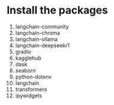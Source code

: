 # Install the packages
1. langchain-community
2. langchain-chroma
3. langchain-ollama
4. langchain-deepseekr1
5. gradio
6. kagglehub
7. dask
8. seaborn
9. python-dotenv
10. langchain
11. transformers
12. ipywidgets
